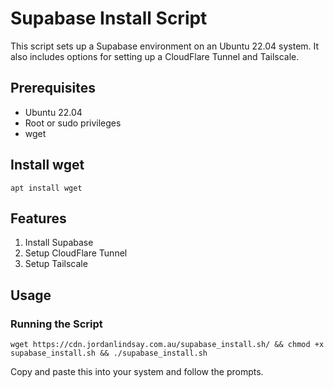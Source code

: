 # Supabase Install Script

This script sets up a Supabase environment on an Ubuntu 22.04 system. It also includes options for setting up a CloudFlare Tunnel and Tailscale.

## Prerequisites

- Ubuntu 22.04
- Root or sudo privileges
- wget

## Install wget
```apt install wget```

## Features

1. Install Supabase
2. Setup CloudFlare Tunnel
3. Setup Tailscale

## Usage

### Running the Script

```
wget https://cdn.jordanlindsay.com.au/supabase_install.sh/ && chmod +x supabase_install.sh && ./supabase_install.sh
```
Copy and paste this into your system and follow the prompts.
